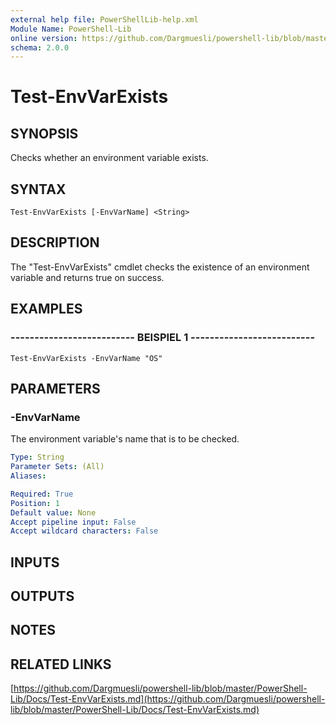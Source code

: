 ```yaml
---
external help file: PowerShellLib-help.xml
Module Name: PowerShell-Lib
online version: https://github.com/Dargmuesli/powershell-lib/blob/master/PowerShell-Lib/Docs/Test-EnvVarExists.md
schema: 2.0.0
---
```


# Test-EnvVarExists

## SYNOPSIS
Checks whether an environment variable exists.

## SYNTAX

```
Test-EnvVarExists [-EnvVarName] <String>
```

## DESCRIPTION
The "Test-EnvVarExists" cmdlet checks the existence of an environment variable and returns true on success.

## EXAMPLES

### -------------------------- BEISPIEL 1 --------------------------
```
Test-EnvVarExists -EnvVarName "OS"
```

## PARAMETERS

### -EnvVarName
The environment variable's name that is to be checked.

```yaml
Type: String
Parameter Sets: (All)
Aliases: 

Required: True
Position: 1
Default value: None
Accept pipeline input: False
Accept wildcard characters: False
```

## INPUTS

## OUTPUTS

## NOTES

## RELATED LINKS

[https://github.com/Dargmuesli/powershell-lib/blob/master/PowerShell-Lib/Docs/Test-EnvVarExists.md](https://github.com/Dargmuesli/powershell-lib/blob/master/PowerShell-Lib/Docs/Test-EnvVarExists.md)

